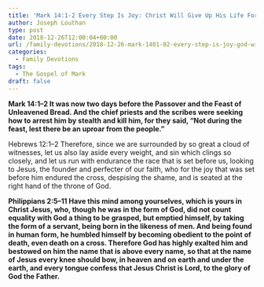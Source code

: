 ```yaml
---
title: 'Mark 14:1-2 Every Step Is Joy: Christ Will Give Up His Life For Us'
author: Joseph Louthan
type: post
date: 2018-12-26T12:00:04+00:00
url: /family-devotions/2018-12-26-mark-1401-02-every-step-is-joy-god-will-give-his-life-up.md/
categories:
  - Family Devotions
tags:
  - The Gospel of Mark
draft: false
---
```

**Mark 14:1–2 It was now two days before the Passover and the Feast of Unleavened Bread. And the chief priests and the scribes were seeking how to arrest him by stealth and kill him, for they said, “Not during the feast, lest there be an uproar from the people.”**

Hebrews 12:1–2 Therefore, since we are surrounded by so great a cloud of witnesses, let us also lay aside every weight, and sin which clings so closely, and let us run with endurance the race that is set before us, looking to Jesus, the founder and perfecter of our faith, who for the joy that was set before him endured the cross, despising the shame, and is seated at the right hand of the throne of God.

**Philippians 2:5–11 Have this mind among yourselves, which is yours in Christ Jesus, who, though he was in the form of God, did not count equality with God a thing to be grasped, but emptied himself, by taking the form of a servant, being born in the likeness of men. And being found in human form, he humbled himself by becoming obedient to the point of death, even death on a cross. Therefore God has highly exalted him and bestowed on him the name that is above every name, so that at the name of Jesus every knee should bow, in heaven and on earth and under the earth, and every tongue confess that Jesus Christ is Lord, to the glory of God the Father.**